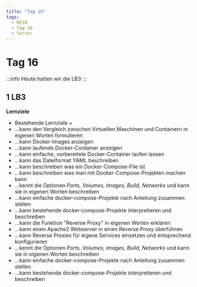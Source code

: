 ```yaml
---
title: "Tag 16"
tags:
  - M239
  - Tag 16
  - Server
---
```


# Tag 16

:::info
Heute hatten wir die LB3
:::

## 1 LB3

**Lernziele**  
* Bestehende Lernziele +
* ...kann den Vergleich zwischen Virtuellen Maschinen und Containern in eigenen Worten formulieren
* ...kann Docker-Images anzeigen
* ...kann laufende Docker-Container anzeigen
* ...kann einfache, vorbereitete Docker-Container laufen lassen
* ...kann das Dateiformat YAML beschreiben
* ...kann beschreiben was ein Docker-Compose-File ist
* ...kann beschreiben was man mit Docker-Compose-Projekten machen kann
* ...kennt die Optionen _Ports, Volumes, Images, Build, Networks_ und kann sie in eigenen Worten beschreiben
* ...kann einfache docker-compose-Projekte nach Anleitung zusammen stellen
* ...kann bestehende docker-compose-Projekte interpretieren und beschreiben
* ...kann die Funktion "Reverse Proxy" in eigenen Worten erklären
* ...kann einen Apache2 Webserver in einen Reverse Proxy überführen
* ...kann Reverse Proxies für eigene Services einsetzen und entsprechend konfigurieren
* ...kennt die Optionen _Ports, Volumes, Images, Build, Networks_ und kann sie in eigenen Worten beschreiben
* ...kann einfache docker-compose-Projekte nach Anleitung zusammen stellen
* ...kann bestehende docker-compose-Projekte interpretieren und beschreiben